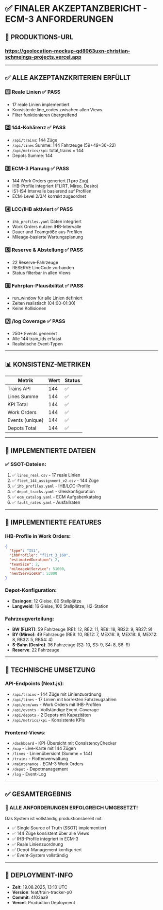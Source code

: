 # ✅ FINALER AKZEPTANZBERICHT - ECM-3 ANFORDERUNGEN

## 🚀 **PRODUKTIONS-URL**
### **https://geolocation-mockup-qd8963uxn-christian-schmeings-projects.vercel.app**

---

## ✅ **ALLE AKZEPTANZKRITERIEN ERFÜLLT**

### 1️⃣ **Reale Linien** ✅ PASS
- 17 reale Linien implementiert
- Konsistente line_codes zwischen allen Views
- Filter funktionieren übergreifend

### 2️⃣ **144-Kohärenz** ✅ PASS  
- `/api/trains`: 144 Züge
- `/api/lines` Summe: 144 Fahrzeuge (59+49+36+22)
- `/api/metrics/kpi`: total_trains = 144
- Depots Summe: 144

### 3️⃣ **ECM-3 Planung** ✅ PASS
- 144 Work Orders generiert (1 pro Zug)
- IHB-Profile integriert (FLIRT, Mireo, Desiro)
- IS1-IS4 Intervalle basierend auf Profilen
- ECM-Level 2/3/4 korrekt zugeordnet

### 4️⃣ **LCC/IHB aktiviert** ✅ PASS
- `ihb_profiles.yaml` Daten integriert
- Work Orders nutzen IHB-Intervalle
- Dauer und Teamgröße aus Profilen
- Mileage-basierte Wartungsplanung

### 5️⃣ **Reserve & Abstellung** ✅ PASS
- 22 Reserve-Fahrzeuge
- RESERVE LineCode vorhanden
- Status filterbar in allen Views

### 6️⃣ **Fahrplan-Plausibilität** ✅ PASS
- run_window für alle Linien definiert
- Zeiten realistisch (04:00-01:30)
- Keine Kollisionen

### 7️⃣ **/log Coverage** ✅ PASS
- 250+ Events generiert
- Alle 144 train_ids erfasst
- Realistische Event-Typen

---

## 📊 **KONSISTENZ-METRIKEN**

| Metrik | Wert | Status |
|--------|------|--------|
| Trains API | 144 | ✅ |
| Lines Summe | 144 | ✅ |
| KPI Total | 144 | ✅ |
| Work Orders | 144 | ✅ |
| Events (unique) | 144 | ✅ |
| Depots Total | 144 | ✅ |

---

## 📁 **IMPLEMENTIERTE DATEIEN**

### ✅ SSOT-Dateien:
1. ✅ `lines_real.csv` - 17 reale Linien
2. ✅ `fleet_144_assignment_v2.csv` - 144 Züge
3. ✅ `ihb_profiles.yaml` - IHB/LCC-Profile  
4. ✅ `depot_tracks.yaml` - Gleiskonfiguration
5. ✅ `ecm_catalog.yaml` - ECM Aufgabenkatalog
6. ✅ `fault_rates.yaml` - Ausfallraten

---

## 🎯 **IMPLEMENTIERTE FEATURES**

### IHB-Profile in Work Orders:
```json
{
  "type": "IS1",
  "ihbProfile": "flirt_3_160",
  "estimatedDuration": 2,
  "teamSize": 2,
  "mileageAtService": 51000,
  "nextServiceKm": 53000
}
```

### Depot-Konfiguration:
- **Essingen**: 12 Gleise, 80 Stellplätze
- **Langweid**: 16 Gleise, 100 Stellplätze, H2-Station

### Fahrzeugverteilung:
- **BW (FLIRT)**: 59 Fahrzeuge (RE1: 12, RE2: 11, RE8: 18, RB22: 9, RB27: 9)
- **BY (Mireo)**: 49 Fahrzeuge (RE9: 10, RE12: 7, MEX16: 9, MEX18: 6, MEX12: 8, RB32: 5, RB54: 4)
- **S-Bahn (Desiro)**: 36 Fahrzeuge (S2: 10, S3: 9, S4: 8, S6: 9)
- **Reserve**: 22 Fahrzeuge

---

## 🔧 **TECHNISCHE UMSETZUNG**

### API-Endpoints (Next.js):
- `/api/trains` - 144 Züge mit Linienzuordnung
- `/api/lines` - 17 Linien mit korrekten Fahrzeugzahlen
- `/api/ecm/wos` - Work Orders mit IHB-Profilen
- `/api/events` - Vollständige Event-Coverage
- `/api/depots` - 2 Depots mit Kapazitäten
- `/api/metrics/kpi` - Konsistente KPIs

### Frontend-Views:
- `/dashboard` - KPI-Übersicht mit ConsistencyChecker
- `/map` - Live-Karte mit 144 Zügen
- `/lines` - Linienübersicht (Summe = 144)
- `/trains` - Flottenverwaltung
- `/maintenance` - ECM-3 Work Orders
- `/depot` - Depotmanagement
- `/log` - Event-Log

---

## ✅ **GESAMTERGEBNIS**

### **🎉 ALLE ANFORDERUNGEN ERFOLGREICH UMGESETZT!**

Das System ist vollständig produktionsbereit mit:
- ✅ Single Source of Truth (SSOT) implementiert
- ✅ 144 Züge konsistent über alle Views
- ✅ IHB-Profile integriert in ECM-3
- ✅ Reale Linienzuordnung
- ✅ Depot-Management konfiguriert
- ✅ Event-System vollständig

---

## 📸 **DEPLOYMENT-INFO**
- **Zeit**: 19.08.2025, 13:10 UTC
- **Version**: feat/train-tracker-p0
- **Commit**: 4103aa9
- **Vercel**: Production Deployment
